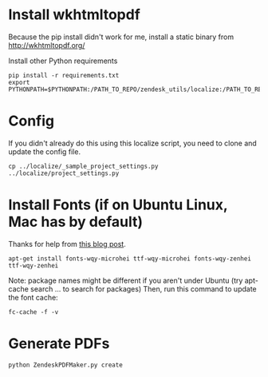 # Install wkhtmltopdf

Because the pip install didn't work for me, install a static binary from http://wkhtmltopdf.org/

Install other Python requirements

    pip install -r requirements.txt
    export PYTHONPATH=$PYTHONPATH:/PATH_TO_REPO/zendesk_utils/localize:/PATH_TO_REPO/zendesk_utils/to_json

# Config

If you didn't already do this using this localize script, you need to clone and update the config file.

    cp ../localize/_sample_project_settings.py ../localize/project_settings.py

# Install Fonts (if on Ubuntu Linux, Mac has by default)

Thanks for help from [this blog post](http://cnedelcu.blogspot.com/2015/04/wkhtmltopdf-chinese-character-support.html).

    apt-get install fonts-wqy-microhei ttf-wqy-microhei fonts-wqy-zenhei ttf-wqy-zenhei 

Note: package names might be different if you aren't under Ubuntu (try apt-cache search ... to search for packages)
Then, run this command to update the font cache:

    fc-cache -f -v


# Generate PDFs

    python ZendeskPDFMaker.py create  
